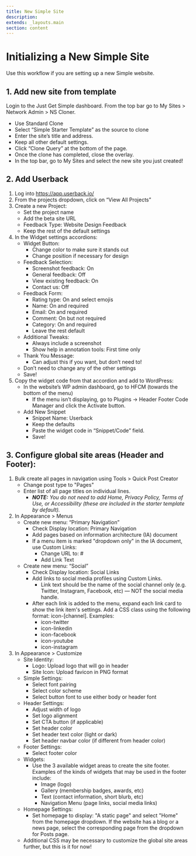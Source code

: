 ```yaml
---
title: New Simple Site
description:
extends: _layouts.main
section: content
---
```


# Initializing a New Simple Site

Use this workflow if you are setting up a new Simple website.

## 1. Add new site from template

Login to the Just Get Simple dashboard. From the top bar go to My Sites > Network Admin > NS Cloner.

- Use Standard Clone
- Select “Simple Starter Template” as the source to clone
- Enter the site’s title and address.
- Keep all other default settings.
- Click “Clone Query” at the bottom of the page.
- Once the clone has completed, close the overlay.
- In the top bar, go to My Sites and select the new site you just created!


## 2. Add Userback

1. Log into https://app.userback.io/
2. From the projects dropdown, click on “View All Projects”
3. Create a new Project:
    - Set the project name
    - Add the beta site URL
    - Feedback Type: Website Design Feedback
    - Keep the rest of the default settings
4. In the Widget settings accordions:
    - Widget Button:
        - Change color to make sure it stands out
        - Change position if necessary for design
    - Feedback Selection:
        - Screenshot feedback: On
        - General feedback: Off
        - View existing feedback: On
        - Contact us: Off
    - Feedback Form:
        - Rating type: On and select emojis
        - Name: On and required
        - Email: On and required
        - Comment: On but not required
        - Category: On and required
        - Leave the rest default
    - Additional Tweaks:
        - Always include a screenshot
        - Show help in annotation tools: First time only
    - Thank You Message:
        - Can adjust this if you want, but don’t need to!
    - Don’t need to change any of the other settings
    - Save!
5. Copy the widget code from that accordion and add to WordPress:
    - In the website’s WP admin dashboard, go to HFCM (towards the bottom of the menu)
        - If the menu isn’t displaying, go to Plugins -> Header Footer Code Manager and click the Activate button.
    - Add New Snippet
        - Snippet Name: Userback
        - Keep the defaults
        - Paste the widget code in “Snippet/Code” field.
        - Save!

## 3. Configure global site areas (Header and Footer):
1. Bulk create all pages in navigation using Tools > Quick Post Creator
    - Change post type to "Pages"
    - Enter list of all page titles on individual lines.
        - *__NOTE:__ You do not need to add Home, Privacy Policy, Terms of Use, or Accessibility (these are included in the starter template by default).*
2. In Appearance > Menus
    - Create new menu: “Primary Navigation”
        - Check Display location: Primary Navigation
        - Add pages based on information architecture (IA) document
        - If a menu item is marked "dropdown only" in the IA document, use Custom Links:
            - Change URL to: #
            - Add Link Text
    - Create new menu: “Social”
        - Check Display location: Social Links
        - Add links to social media profiles using Custom Links.
            - Link text should be the name of the social channel only (e.g. Twitter, Instagram, Facebook, etc) — NOT the social media handle.
        - After each link is added to the menu, expand each link card to show the link item's settings. Add a CSS class using the following format: icon-[channel]. Examples:
            - icon-twitter
            - icon-linkedin
            - icon-facebook
            - icon-youtube
            - icon-instagram
3. In Appearance > Customize
    - Site Identity:
        - Logo: Upload logo that will go in header
        - Site Icon: Upload favicon in PNG format
    - Simple Settings:
        - Select font pairing
        - Select color scheme
        - Select button font to use either body or header font
    - Header Settings:
        - Adjust width of logo
        - Set logo alignment
        - Set CTA button (if applicable)
        - Set header color
        - Set header text color (light or dark)
        - Set header navbar color (if different from header color)
    - Footer Settings:
        - Select footer color
    - Widgets:
        - Use the 3 available widget areas to create the site footer. Examples of the kinds of widgets that may be used in the footer include:
            - Image (logo)
            - Gallery (membership badges, awards, etc)
            - Text (contact information, short blurb, etc)
            - Navigation Menu (page links, social media links)
    - Homepage Settings:
        - Set homepage to display: "A static page" and select "Home" from the homepage dropdown. If the website has a blog or a news page, select the corresponding page from the dropdown for Posts page.
    - Additional CSS may be necessary to customize the global site areas further, but this is it for now!
